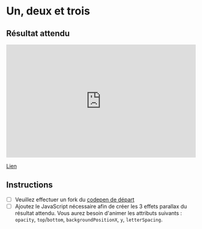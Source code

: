 # Un, deux et trois

## Résultat attendu

<iframe class="aspect-4-3" height="300" style="width: 100%;" scrolling="no" title="GSAP -  Parallax - Exercice (PUBLIC)" src="https://codepen.io/tim-momo/embed/NWQEWoB/b338920706488d0883c36030c803534b?default-tab=result&editable=false&theme-id=50173" frameborder="no" loading="lazy" allowtransparency="true" allowfullscreen="true">
  See the Pen <a href="https://codepen.io/tim-momo/pen/NWQEWoB/b338920706488d0883c36030c803534b">
  GSAP -  Parallax - Exercice (PUBLIC)</a> by TIM Montmorency (<a href="https://codepen.io/tim-momo">@tim-momo</a>)
  on <a href="https://codepen.io">CodePen</a>.
</iframe>

[Lien](https://codepen.io/tim-momo/live/NWQEWoB/b338920706488d0883c36030c803534b)

## Instructions

- [ ] Veuillez effectuer un fork du [codepen de départ](https://codepen.io/tim-momo/pen/KKOrKYJ)
- [ ] Ajoutez le JavaScript nécessaire afin de créer les 3 effets parallax du résultat attendu. Vous aurez besoin d'animer les attributs suivants : `opacity`, `top`/`bottom`, `backgroundPositionX`, `y`, `letterSpacing`.
